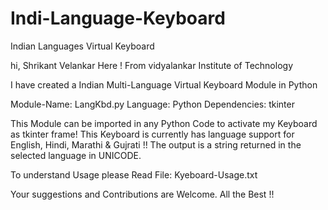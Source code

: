 # Indi-Language-Keyboard
Indian Languages Virtual Keyboard

hi, Shrikant Velankar Here !
From vidyalankar Institute of Technology

I have created a Indian Multi-Language Virtual Keyboard Module in Python

Module-Name: LangKbd.py
Language: Python
Dependencies: tkinter

This Module can be imported in any Python Code to activate my Keyboard as tkinter frame!
This Keyboard is currently has language support for English, Hindi, Marathi & Gujrati !!
The output is a string returned in the selected language in UNICODE.

To understand Usage please Read File: Kyeboard-Usage.txt

Your suggestions and Contributions are Welcome.
All the Best !!
